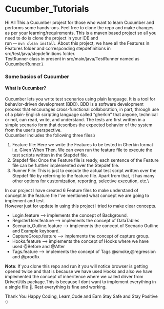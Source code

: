 
# Cucumber_Tutorials

Hi All This a Cucumber project for those who want to learn Cucumber and performs some hands-ons.
Feel free to clone the repo and make changes as per your learning/requirements.
This is a maven based project so all you need to do is clone the project in your IDE and\
run -- `mvn clean install`.
About this project, we have all the Features in Features folder and corresponding stepdefinitions in\
src/test/java/stepdefinitions folder.\
TestRunner class in present in src/main/java/TestRunner named as CucumberRunner.\
### Some basics of Cucumber
#### What Is Cucumber?
Cucumber lets you write test scenarios using plain language. 
It is a tool for behavior-driven development (BDD). BDD is a software development process that encourages cross-functional collaboration, in part, through use of a plain-English scripting language called “gherkin” that anyone, technical or not, can read, write, and understand. 
The tests are first written in a simple scenario form that describes the expected behavior of the system from the user’s perspective.\
Cucumber includes the following three files:\
1. Feature file: Here we write the Features to be tested in Gherkin format i.e. Given When Then. We can even run the feature file to execute the test scripts written in the Stepdef file.
2. Stepdef file: Once the Feature file is ready, each sentence of the Feature file can be further implemented over the Stepdef file.
3. Runner File: This is just to execute the actual test script written over the Stepdef file by referring to the feature file. Apart from that, it has many other options for customization, reporting, selective execution, etc.\

In our project I have created 6 Feature files to make understand of concept.In the feature file I've mentioned what concept we are going to implement and test.\
However just for update in using this project I tried to make clear concepts.
- Login.feature --> implements the concept of Background.
- RegisterUser.feature --> implements the concept of DataTables
- Scenario_Outline.feature --> implements the concept of Scenario Outline and Example keyboard.
- CaptureGroup.feature --> implements the concept of capture group.
- Hooks.feature --> implements the concept of Hooks where we have used @Before and @After
- Tags.feature --> implements the concept of Tags @smoke,@regression and @prodfix

**Note:** If you clone this repo and run it you will notice browser is getting opened twice and that is because we have used Hooks and also we have implemented the concept of inheritence where we called driver from DriverUtils package.This is because I dont want to implement everything in a single file 🤭. Rest everything is fine and working. 

Thank You
Happy Coding,
Learn,Code and Earn
Stay Safe and Stay Positive :)





